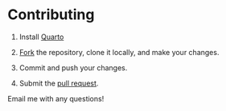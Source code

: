 # Contributing

1. Install [Quarto](https://quarto.org/docs/get-started/)

1. [Fork](https://github.com/hidyverse/loveData/fork) the repository, clone it locally, and make your changes.

1. Commit and push your changes. 

1. Submit the [pull request](https://help.github.com/articles/using-pull-requests). 

Email me with any questions! 
